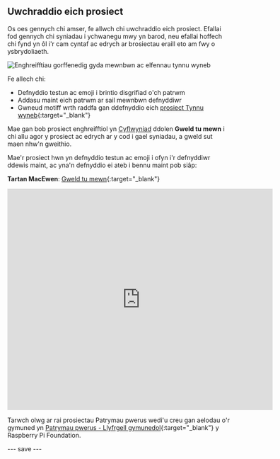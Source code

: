 ## Uwchraddio eich prosiect

Os oes gennych chi amser, fe allwch chi uwchraddio eich prosiect. Efallai fod gennych chi syniadau i ychwanegu mwy yn barod, neu efallai hoffech chi fynd yn ôl i'r cam cyntaf ac edrych ar brosiectau eraill eto am fwy o ysbrydoliaeth.

![Enghreifftiau gorffenedig gyda mewnbwn ac elfennau tynnu wyneb](images/upgrade.gif)

Fe allech chi:
- Defnyddio testun ac emoji i brintio disgrifiad o'ch patrwm
- Addasu maint eich patrwm ar sail mewnbwn defnyddiwr
- Gwneud motiff wrth raddfa gan ddefnyddio eich [prosiect Tynnu wyneb](https://projects.raspberrypi.org/en/projects/make-a-face){:target="_blank"}

Mae gan bob prosiect enghreifftiol yn [Cyflwyniad](.) ddolen **Gweld tu mewn** i chi allu agor y prosiect ac edrych ar y cod i gael syniadau, a gweld sut maen nhw'n gweithio.

Mae'r prosiect hwn yn defnyddio testun ac emoji i ofyn i'r defnyddiwr ddewis maint, ac yna'n defnyddio ei ateb i bennu maint pob siâp:

**Tartan MacEwen**: [Gweld tu mewn](https://trinket.io/python/4706d1a81b){:target="_blank"}
<div class="trinket">
  <iframe src="https://trinket.io/embed/python/4706d1a81b?outputOnly=true&start=result" width="600" height="500" frameborder="0" marginwidth="0" marginheight="0" allowfullscreen>
  </iframe>
</div>

Tarwch olwg ar rai prosiectau Patrymau pwerus wedi'u creu gan aelodau o'r gymuned yn [Patrymau pwerus - Llyfrgell gymunedol](https://wke.lt/w/s/yyNPQT){:target="_blank"} y Raspberry Pi Foundation.

--- save ---

